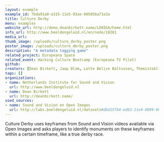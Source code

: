 ```yaml
---
layout: example
example_id: 7bda91a0-a315-11e5-93ae-005056a71e3a
title: Culture Derby
menu: examples
website_url: http://demo.deanbirkett.name/LDOIGA/home.html
info_url: http://www.beeldengeluid.nl/en/node/10261
media_url: 
thumb_image: /uploads/culture_derby_poster.png
poster_image: /uploads/culture_derby_poster.png
description: "A metadata tagging game"
related_project: Europeana Space
related_event: Hacking Culture Bootcamp (Europeana TV Pilot)
github: 
creators: [Dean Birkett, Jaap Blom, Lotte Belice Baltussen, Themistoklis Karavellas, Kelly Mostert, Lizzy Komen, Jaap Blom, Evelien Wolda]
tags: []
organizations: 
- name: Netherlands Institute for Sound and Vision
  url: http://www.beeldengeluid.nl
- name: Dean Birkett
  url: http://deanbirkett.name/
used_sources: 
- name: Sound and Vision on Open Images
  url: http://labs.beeldengeluid.nl/datasets#dbd157b4-edb3-11e4-8099-005056a71e3a
---
```


Culture Derby uses keyframes from Sound and Vision videos available via Open Images and asks players to identify monuments on these keyframes within a certain timeframe, like a true derby race.
